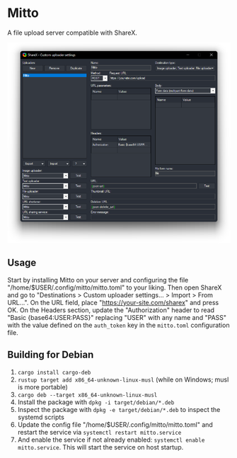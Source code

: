 # Mitto

A file upload server compatible with ShareX.

![Mitto configuration on ShareX](files/mitto.png?raw=true)

## Usage

Start by installing Mitto on your server and configuring the file "/home/$USER/.config/mitto/mitto.toml" to your liking. Then open ShareX and go to "Destinations > Custom uploader
settings... > Import > From URL...". On the URL field, place "https://your-site.com/sharex" and press OK. On the Headers section, update the "Authorization" header to read "Basic {base64:USER:PASS}" replacing "USER" with any name and "PASS" with the value defined on the `auth_token` key in the `mitto.toml` configuration file.

## Building for Debian

1. `cargo install cargo-deb`
2. `rustup target add x86_64-unknown-linux-musl` (while on Windows; musl is more portable)
3. `cargo deb --target x86_64-unknown-linux-musl`
4. Install the package with `dpkg -i target/debian/*.deb`
5. Inspect the package with `dpkg -e target/debian/*.deb` to inspect the systemd scripts
6. Update the config file "/home/$USER/.config/mitto/mitto.toml" and restart the service via `systemctl restart mitto.service`
7. And enable the service if not already enabled: `systemctl enable mitto.service`. This will start the service on host startup.